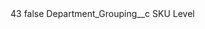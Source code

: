 <?xml version="1.0" encoding="UTF-8"?>
<CustomMetadata xmlns="http://soap.sforce.com/2006/04/metadata" xmlns:xsi="http://www.w3.org/2001/XMLSchema-instance" xmlns:xsd="http://www.w3.org/2001/XMLSchema">
    <label>43</label>
    <protected>false</protected>
    <values>
        <field>Department_Grouping__c</field>
        <value xsi:type="xsd:string">SKU Level</value>
    </values>
</CustomMetadata>
